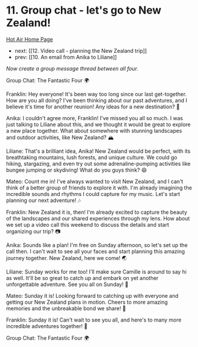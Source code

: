 # 11. Group chat - let's go to New Zealand!

[Hot Air Home Page](https://hotair.peterkaminski.wiki/) 
 - next: [[12. Video call - planning the New Zealand trip]] 
 - prev: [[10. An email from Anika to Liliane]]

_Now create a group message thread between all four._

Group Chat: The Fantastic Four 🌍

Franklin: Hey everyone! It's been way too long since our last get-together. How are you all doing? I've been thinking about our past adventures, and I believe it's time for another reunion! Any ideas for a new destination? 🤔

Anika: I couldn't agree more, Franklin! I've missed you all so much. I was just talking to Liliane about this, and we thought it would be great to explore a new place together. What about somewhere with stunning landscapes and outdoor activities, like New Zealand? 🏔️

Liliane: That's a brilliant idea, Anika! New Zealand would be perfect, with its breathtaking mountains, lush forests, and unique culture. We could go hiking, stargazing, and even try out some adrenaline-pumping activities like bungee jumping or skydiving! What do you guys think? 😄

Mateo: Count me in! I've always wanted to visit New Zealand, and I can't think of a better group of friends to explore it with. I'm already imagining the incredible sounds and rhythms I could capture for my music. Let's start planning our next adventure! 🎶

Franklin: New Zealand it is, then! I'm already excited to capture the beauty of the landscapes and our shared experiences through my lens. How about we set up a video call this weekend to discuss the details and start organizing our trip? 📷

Anika: Sounds like a plan! I'm free on Sunday afternoon, so let's set up the call then. I can't wait to see all your faces and start planning this amazing journey together. New Zealand, here we come! 🌏

Liliane: Sunday works for me too! I'll make sure Camille is around to say hi as well. It'll be so great to catch up and embark on yet another unforgettable adventure. See you all on Sunday! 💜

Mateo: Sunday it is! Looking forward to catching up with everyone and getting our New Zealand plans in motion. Cheers to more amazing memories and the unbreakable bond we share! 🥂

Franklin: Sunday it is! Can't wait to see you all, and here's to many more incredible adventures together! 🌟

Group Chat: The Fantastic Four 🌍



